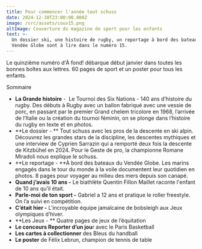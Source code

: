 ```yaml
---
title: Pour commencer l'année tout schuss
date: 2024-12-30T23:00:00.000Z
image: /src/assets/couv15.png
altImage: Couverture du magazine de sport pour les enfants
text: >-
  Un dossier ski, une histoire de rugby, un reportage à bord des bateaux du
  Vendée Globe sont à lire dans le numéro 15.
---
```


Le quinzième numéro d'À fond! débarque début janvier dans toutes les bonnes boîtes aux lettres. 60 pages de sport et un poster pour tous les enfants.

Sommaire 

* **La Grande histoire** -  Le Tournoi des Six Nations - 140 ans d’histoire du rugby. Des débuts à Rugby avec un ballon fabriqué avec une vessie de porc, en passant par le premier Grand chelem tricolore en 1968, l’arrivée de l’Italie ou la création du tournoi féminin, on se plonge dans l’histoire du rugby en texte et en photos.
* **Le dossier - ** Tout schuss avec les pros de la descente en ski alpin. Découvrez les grandes stars de la discipline, les descentes mythiques et une interview de Cyprien Sarrazin qui a remporté deux fois la descente de Kitzbühel en 2024. Pour le Geste de pro, la championne Romane Miradoli nous explique le schuss.
* **Le reportage - **À bord des bateaux du Vendée Globe. Les marins engagés dans le tour du monde à la voile documentent leur quotidien en photos. 8 pages pour voyager au milieu des mers depuis son canapé.
* **Quand j’avais 10 ans -** Le biathlète Quentin Fillon Maillet raconte l'enfant de 10 ans qu’il était.
* **Parle-moi de ton sport -** Gabriel a 12 ans et pratique le roller freestyle. On l’a suivi en compétition.
* **C’était hier -** L’incroyable équipe jamaïcaine de bobsleigh aux Jeux olympiques d’hiver.
* **Les Jeux - ** Quatre pages de jeux de l’équitation
* **Le concours Reporter d’un jou**r avec le Paris Basketball
* **Les cartes à collectionner** des Bleus du handball
* **Le poster** de Félix Lebrun, champion de tennis de table

 

 

 
